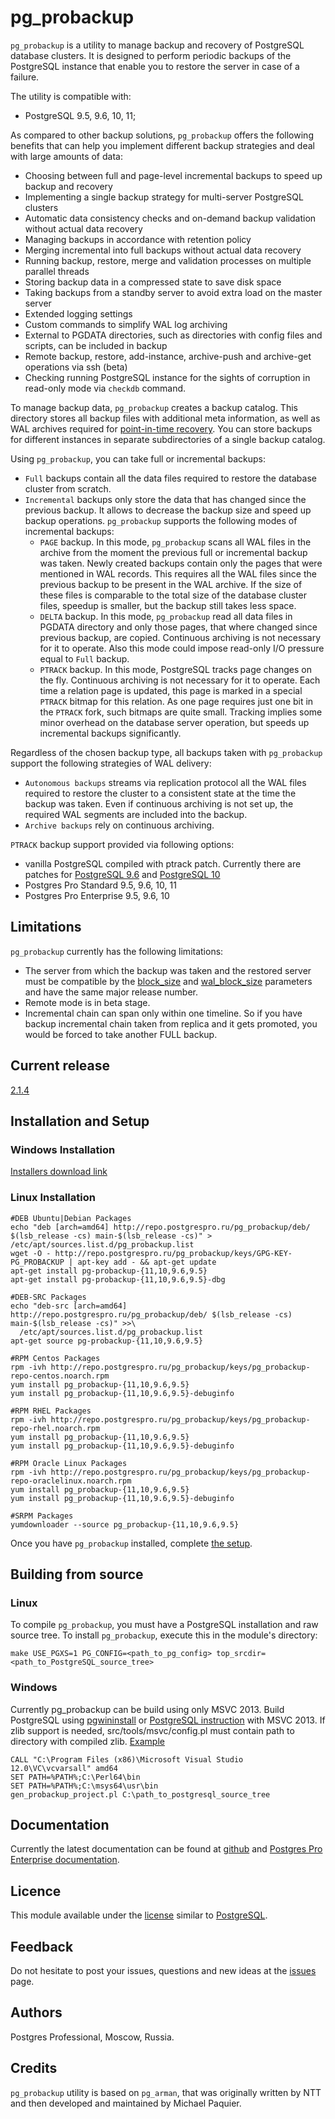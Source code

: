 # pg_probackup

`pg_probackup` is a utility to manage backup and recovery of PostgreSQL database clusters. It is designed to perform periodic backups of the PostgreSQL instance that enable you to restore the server in case of a failure.

The utility is compatible with:
* PostgreSQL 9.5, 9.6, 10, 11;

As compared to other backup solutions, `pg_probackup` offers the following benefits that can help you implement different backup strategies and deal with large amounts of data:
* Choosing between full and page-level incremental backups to speed up backup and recovery
* Implementing a single backup strategy for multi-server PostgreSQL clusters
* Automatic data consistency checks and on-demand backup validation without actual data recovery
* Managing backups in accordance with retention policy
* Merging incremental into full backups without actual data recovery
* Running backup, restore, merge and validation processes on multiple parallel threads
* Storing backup data in a compressed state to save disk space
* Taking backups from a standby server to avoid extra load on the master server
* Extended logging settings
* Custom commands to simplify WAL log archiving
* External to PGDATA directories, such as directories with config files and scripts, can be included in backup
* Remote backup, restore, add-instance, archive-push and archive-get operations via ssh (beta)
* Checking running PostgreSQL instance for the sights of corruption in read-only mode via `checkdb` command.

To manage backup data, `pg_probackup` creates a backup catalog. This directory stores all backup files with additional meta information, as well as WAL archives required for [point-in-time recovery](https://postgrespro.com/docs/postgresql/current/continuous-archiving.html). You can store backups for different instances in separate subdirectories of a single backup catalog.

Using `pg_probackup`, you can take full or incremental backups:
* `Full` backups contain all the data files required to restore the database cluster from scratch.
* `Incremental` backups only store the data that has changed since the previous backup. It allows to decrease the backup size and speed up backup operations. `pg_probackup` supports the following modes of incremental backups:
  * `PAGE` backup. In this mode, `pg_probackup` scans all WAL files in the archive from the moment the previous full or incremental backup was taken. Newly created backups contain only the pages that were mentioned in WAL records. This requires all the WAL files since the previous backup to be present in the WAL archive. If the size of these files is comparable to the total size of the database cluster files, speedup is smaller, but the backup still takes less space.
  * `DELTA` backup. In this mode, `pg_probackup` read all data files in PGDATA directory and only those pages, that where changed since previous backup, are copied. Continuous archiving is not necessary for it to operate. Also this mode could impose read-only I/O pressure equal to `Full` backup.
  * `PTRACK` backup. In this mode, PostgreSQL tracks page changes on the fly. Continuous archiving is not necessary for it to operate. Each time a relation page is updated, this page is marked in a special `PTRACK` bitmap for this relation. As one page requires just one bit in the `PTRACK` fork, such bitmaps are quite small. Tracking implies some minor overhead on the database server operation, but speeds up incremental backups significantly.

Regardless of the chosen backup type, all backups taken with `pg_probackup` support the following strategies of WAL delivery:
* `Autonomous backups` streams via replication protocol all the WAL files required to restore the cluster to a consistent state at the time the backup was taken. Even if continuous archiving is not set up, the required WAL segments are included into the backup.
* `Archive backups` rely on continuous archiving.

`PTRACK` backup support provided via following options:
* vanilla PostgreSQL compiled with ptrack patch. Currently there are patches for [PostgreSQL 9.6](https://gist.githubusercontent.com/gsmol/5b615c971dfd461c76ef41a118ff4d97/raw/e471251983f14e980041f43bea7709b8246f4178/ptrack_9.6.6_v1.5.patch) and [PostgreSQL 10](https://gist.githubusercontent.com/gsmol/be8ee2a132b88463821021fd910d960e/raw/de24f9499f4f314a4a3e5fae5ed4edb945964df8/ptrack_10.1_v1.5.patch)
* Postgres Pro Standard 9.5, 9.6, 10, 11
* Postgres Pro Enterprise 9.5, 9.6, 10

## Limitations

`pg_probackup` currently has the following limitations:
* The server from which the backup was taken and the restored server must be compatible by the [block_size](https://postgrespro.com/docs/postgresql/current/runtime-config-preset#GUC-BLOCK-SIZE) and [wal_block_size](https://postgrespro.com/docs/postgresql/current/runtime-config-preset#GUC-WAL-BLOCK-SIZE) parameters and have the same major release number.
* Remote mode is in beta stage.
* Incremental chain can span only within one timeline. So if you have backup incremental chain taken from replica and it gets promoted, you would be forced to take another FULL backup.

## Current release

[2.1.4](https://github.com/postgrespro/pg_probackup/releases/tag/2.1.4)

## Installation and Setup
### Windows Installation
[Installers download link](https://oc.postgrespro.ru/index.php/s/CGsjXlc5NmhRI0L)

### Linux Installation
```shell
#DEB Ubuntu|Debian Packages
echo "deb [arch=amd64] http://repo.postgrespro.ru/pg_probackup/deb/ $(lsb_release -cs) main-$(lsb_release -cs)" > /etc/apt/sources.list.d/pg_probackup.list
wget -O - http://repo.postgrespro.ru/pg_probackup/keys/GPG-KEY-PG_PROBACKUP | apt-key add - && apt-get update
apt-get install pg-probackup-{11,10,9.6,9.5}
apt-get install pg-probackup-{11,10,9.6,9.5}-dbg

#DEB-SRC Packages
echo "deb-src [arch=amd64] http://repo.postgrespro.ru/pg_probackup/deb/ $(lsb_release -cs) main-$(lsb_release -cs)" >>\
  /etc/apt/sources.list.d/pg_probackup.list
apt-get source pg-probackup-{11,10,9.6,9.5}

#RPM Centos Packages
rpm -ivh http://repo.postgrespro.ru/pg_probackup/keys/pg_probackup-repo-centos.noarch.rpm
yum install pg_probackup-{11,10,9.6,9.5}
yum install pg_probackup-{11,10,9.6,9.5}-debuginfo

#RPM RHEL Packages
rpm -ivh http://repo.postgrespro.ru/pg_probackup/keys/pg_probackup-repo-rhel.noarch.rpm
yum install pg_probackup-{11,10,9.6,9.5}
yum install pg_probackup-{11,10,9.6,9.5}-debuginfo

#RPM Oracle Linux Packages
rpm -ivh http://repo.postgrespro.ru/pg_probackup/keys/pg_probackup-repo-oraclelinux.noarch.rpm
yum install pg_probackup-{11,10,9.6,9.5}
yum install pg_probackup-{11,10,9.6,9.5}-debuginfo

#SRPM Packages
yumdownloader --source pg_probackup-{11,10,9.6,9.5}
```

Once you have `pg_probackup` installed, complete [the setup](https://github.com/postgrespro/pg_probackup/blob/master/Documentation.md#installation-and-setup).

## Building from source
### Linux

To compile `pg_probackup`, you must have a PostgreSQL installation and raw source tree. To install `pg_probackup`, execute this in the module's directory:

```shell
make USE_PGXS=1 PG_CONFIG=<path_to_pg_config> top_srcdir=<path_to_PostgreSQL_source_tree>
```
### Windows

Currently pg_probackup can be build using only MSVC 2013.
Build PostgreSQL using [pgwininstall](https://github.com/postgrespro/pgwininstall) or [PostgreSQL instruction](https://www.postgresql.org/docs/10/install-windows-full.html) with MSVC 2013.
If zlib support is needed, src/tools/msvc/config.pl must contain path to directory with compiled zlib. [Example](https://gist.githubusercontent.com/gsmol/80989f976ce9584824ae3b1bfb00bd87/raw/240032950d4ac4801a79625dd00c8f5d4ed1180c/gistfile1.txt)

```shell
CALL "C:\Program Files (x86)\Microsoft Visual Studio 12.0\VC\vcvarsall" amd64
SET PATH=%PATH%;C:\Perl64\bin
SET PATH=%PATH%;C:\msys64\usr\bin
gen_probackup_project.pl C:\path_to_postgresql_source_tree
```

## Documentation

Currently the latest documentation can be found at [github](https://github.com/postgrespro/pg_probackup/blob/master/Documentation.md) and [Postgres Pro Enterprise documentation](https://postgrespro.com/docs/postgrespro/current/app-pgprobackup).

## Licence

This module available under the [license](LICENSE) similar to [PostgreSQL](https://www.postgresql.org/about/licence/).

## Feedback

Do not hesitate to post your issues, questions and new ideas at the [issues](https://github.com/postgrespro/pg_probackup/issues) page.

## Authors

Postgres Professional, Moscow, Russia.

## Credits

`pg_probackup` utility is based on `pg_arman`, that was originally written by NTT and then developed and maintained by Michael Paquier.
